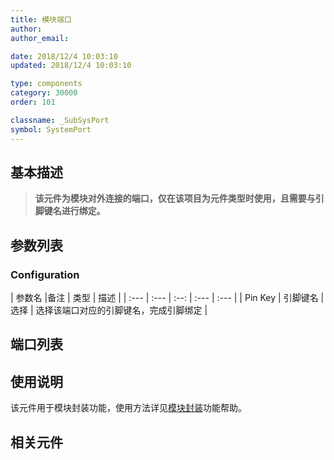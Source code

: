 ```yaml
---
title: 模块端口
author: 
author_email:

date: 2018/12/4 10:03:10
updated: 2018/12/4 10:03:10

type: components
category: 30000
order: 101

classname: _SubSysPort
symbol: SystemPort
---
```

## 基本描述



> **该元件为模块对外连接的端口，仅在该项目为元件类型时使用，且需要与引脚键名进行绑定。**

## 参数列表
### Configuration
| 参数名 |备注 | 类型 | 描述 |
| :--- | :--- | :--: | :--- | :--- |
| Pin Key | 引脚键名 | 选择 | 选择该端口对应的引脚键名，完成引脚绑定 |



## 端口列表

<!-- | 端口名 | 数据维数 | 描述 | -->
<!-- | :--- | :--:  | :--- | -->
<!-- | Input | X×Y |当所绑定引脚为输入连接类型时有效| -->
<!-- | Output | X×Y |当所绑定引脚为输出连接类型时有效| -->
<!-- | Electrical | X×Y |当所绑定引脚为电气连接类型时有效| --> 

## 使用说明

该元件用于模块封装功能，使用方法详见[模块封装](../../../../../features/Basic/Mask/index.md)功能帮助。

## 相关元件


